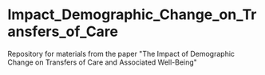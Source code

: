 # Impact_Demographic_Change_on_Transfers_of_Care
Repository for materials from the paper "The Impact of Demographic Change on Transfers of Care and Associated Well-Being"
